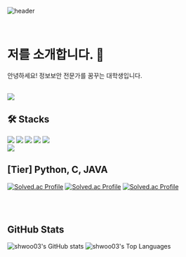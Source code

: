 ![header](https://capsule-render.vercel.app/api?type=rounded&color=timeGradient&text=Welcome%20to%20shwoo03's%20GitHub%20👋&animation=twinkling&fontSize=40&fontAlignY=50&fontAlign=50&height=180)

<br/>

# 저를 소개합니다. 👋
안녕하세요! 정보보안 전문가를 꿈꾸는 대학생입니다.        
<br/>

<a href="https://www.instagram.com/seunghun0312"><img src="https://img.shields.io/badge/Instagram-%23E4405F.svg?style=for-the-badge&logo=Instagram&logoColor=white&link=https://www.instagram.com/seunghun0312"/></a>
<br/>

       
## 🛠️ Stacks           
<img src="https://img.shields.io/badge/c-A8B9CC?style=for-the-badge&logo=c&logoColor=white">  <img src="https://img.shields.io/badge/python-3776AB?style=for-the-badge&logo=python&logoColor=white">  <img src="https://img.shields.io/badge/linux-FCC624?style=for-the-badge&logo=linux&logoColor=black">  <img src="https://img.shields.io/badge/Java-007396?style=for-the-badge&logo=OpenJDK&logoColor=white"/>  <img src="https://img.shields.io/badge/PHP-777BB4?style=for-the-badge&logo=PHP&logoColor=white"/>
<br/>
<img src="https://img.shields.io/badge/Web%20Hacking-000000?style=for-the-badge&logo=owasp&logoColor=white"/>
<br/>  
   
## [Tier] Python, C, JAVA           
[![Solved.ac Profile](http://mazassumnida.wtf/api/v2/generate_badge?boj=p_dntmdgns03)](https://solved.ac/p_dntmdgns03/)
[![Solved.ac Profile](http://mazassumnida.wtf/api/v2/generate_badge?boj=c_dntmdgns03)](https://solved.ac/c_dntmdgns03/)
[![Solved.ac Profile](http://mazassumnida.wtf/api/v2/generate_badge?boj=dntmdgns03_java)](https://solved.ac/dntmdgns03_java/)




<br/>
<br/>

## GitHub Stats    
![shwoo03's GitHub stats](https://github-readme-stats.vercel.app/api?username=shwoo03&show_icons=true&theme=ambient_gradient) 
![shwoo03's Top Languages](https://github-readme-stats.vercel.app/api/top-langs/?username=shwoo03&layout=compact&theme=ambient_gradient)



<!--
**shwoo03/shwoo03** is a ✨ _special_ ✨ repository because its `README.md` (this file) appears on your GitHub profile.

Here are some ideas to get you started:

- 🔭 I’m currently working on ...
- 🌱 I’m currently learning ...
- 👯 I’m looking to collaborate on ...
- 🤔 I’m looking for help with ...
- 💬 Ask me about ...
- 📫 How to reach me: ...
- 😄 Pronouns: ...
- ⚡ Fun fact: ...
-->

